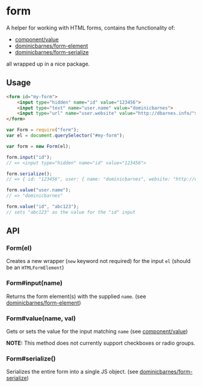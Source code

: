 # form

A helper for working with HTML forms, contains the functionality of:

 * [component/value](https://github.com/component/value)
 * [dominicbarnes/form-element](https://github.com/dominicbarnes/form-element)
 * [dominicbarnes/form-serialize](https://github.com/dominicbarnes/form-serialize)

all wrapped up in a nice package.


## Usage

```html
<form id="my-form">
    <input type="hidden" name="id" value="123456">
    <input type="text" name="user.name" value="dominicbarnes">
    <input type="url" name="user.website" value="http://dbarnes.info/">
</form>
```

```js
var Form = require("form");
var el = document.querySelector("#my-form");

var form = new Form(el);

form.input("id");
// => <input type="hidden" name="id" value="123456">

form.serialize();
// => { id: "123456", user: { name: "dominicbarnes", website: "http://dbarnes.info" } }

form.value("user.name");
// => "dominicbarnes"

form.value("id", "abc123");
// sets "abc123" as the value for the "id" input
```


## API

### Form(el)

Creates a new wrapper (`new` keyword not required) for the input `el` (should be an `HTMLFormElement`)

### Form#input(name)

Returns the form element(s) with the supplied `name`.
(see [dominicbarnes/form-element](https://github.com/dominicbarnes/form-element))

### Form#value(name, val)

Gets or sets the value for the input matching `name`
(see [component/value](https://github.com/component/value))

**NOTE:** This method does not currently support checkboxes or radio groups.

### Form#serialize()

Serializes the entire form into a single JS object.
(see [dominicbarnes/form-serialize](https://github.com/dominicbarnes/form-serialize))
